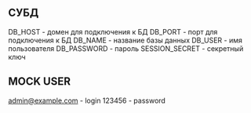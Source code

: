 ## СУБД

DB_HOST - домен для подключения к БД
DB_PORT - порт для подключения к БД
DB_NAME - название базы данных
DB_USER - имя пользователя
DB_PASSWORD - пароль
SESSION_SECRET - секретный ключ

## MOCK USER

admin@example.com - login
123456 - password
